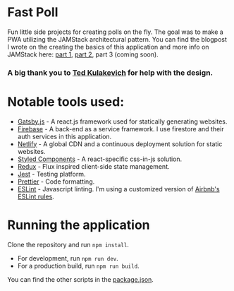 # Fast Poll
Fun little side projects for creating polls on the fly. The goal was to make a PWA utilizing the JAMStack architectural pattern. You can find the blogpost I wrote on the creating the basics of this application and more info on JAMStack here: [part 1](https://medium.com/@UnicornAgency/jamstack-pwa-lets-build-a-polling-app-with-gatsby-js-firebase-and-styled-components-pt-1-78a03a633092), [part 2](https://medium.com/@UnicornAgency/jamstack-pwa-lets-build-a-polling-app-with-gatsby-js-firebase-and-styled-components-pt-2-9044534ea6bc), part 3 (coming soon).

### A big thank you to [Ted Kulakevich](https://dribbble.com/tedkdesigns) for help with the design.


# Notable tools used:
- [Gatsby.js](https://www.gatsbyjs.org/) - A react.js framework used for statically generating websites.
- [Firebase](https://firebase.google.com/docs/) - A back-end as a service framework. I use firestore and their auth services in this application.
- [Netlify](https://www.netlify.com/) - A global CDN and a continuous deployment solution for static websites.
- [Styled Components](https://www.styled-components.com/) - A react-specific css-in-js solution.
- [Redux](https://redux.js.org/) - Flux inspired client-side state management.
- [Jest](https://facebook.github.io/jest/) - Testing platform.
- [Prettier](https://prettier.io/) - Code formatting. 
- [ESLint](https://eslint.org/) - Javascript linting. I'm using a customized version of [Airbnb's ESLint rules](https://github.com/airbnb/javascript/tree/master/packages/eslint-config-airbnb).

# Running the application
Clone the repository and run `npm install`.
- For development, run `npm run dev`. 
- For a production build, run `npm run build`.

You can find the other scripts in the [package.json](./package.json).
